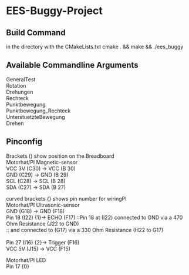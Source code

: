 # EES-Buggy-Project

## Build Command
in the directory with the CMakeLists.txt
cmake . && make && ./ees_buggy

## Available Commandline Arguments
GeneralTest<br>
Rotation<br>
Drehungen<br>
Rechteck<br>
Punktbewegung<br>
Punktbewegung_Rechteck<br>
UnterstuetzteBewegung<br>
Drehen

## Pinconfig
Brackets () show position on the Breadboard<br>
Motorhat/PI			Magnetic-sensor<br>
VCC 3V (C30)	->	VCC (B 30)<br>
GND	(C29)		->	GND (B 29)<br>
SCL	(C28)		->	SCL (B 28)<br>
SDA	(C27)		->	SDA (B 27)

curved brackets {} shows pin number for wiringPI<br>
Motorhat/PI			Ultrasonic-sensor<br>
GND (G18)		->	GND (F18)<br>
Pin 18 (I22) {1}->	ECHO (F17)	::Pin 18 at (I22) connected to GND via a 470 Ohm Resistance (J22 to GND)<br>
:: and connected to (G17) via a 330 Ohm Resistance (H22 to G17)<br>								
Pin 27 (I16) {2}->	Trigger (F16)<br>
VCC 5V (J15)	->	VCC (F15)

Motorhat/PI			LED<br>
Pin 17 {0}